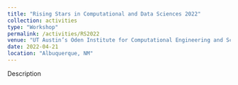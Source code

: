 ```yaml
---
title: "Rising Stars in Computational and Data Sciences 2022"
collection: activities
type: "Workshop"
permalink: /activities/RS2022
venue: "UT Austin’s Oden Institute for Computational Engineering and Sciences, Sandia National Laboratories, and Lawrence Livermore National Laboratory"
date: 2022-04-21
location: "Albuquerque, NM"
---
```


Description